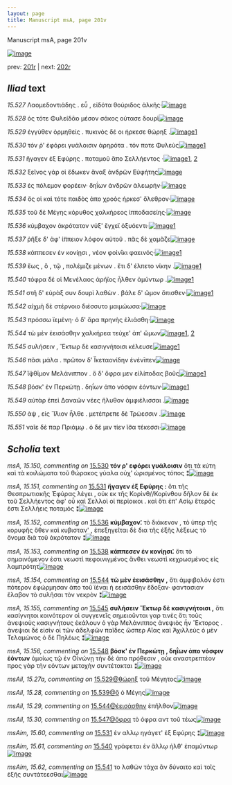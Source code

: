 ```yaml
---
layout: page
title: Manuscript msA, page 201v
---
```


Manuscript msA, page 201v

[![image](http://www.homermultitext.org/iipsrv?OBJ=IIP,1.0&FIF=/project/homer/pyramidal/deepzoom/hmt/vaimg/2017a/VA201VN_0703.tif&WID=100&CVT=JPEG)](http://www.homermultitext.org/ict2/?urn=urn:cite2:hmt:vaimg.2017a:VA201VN_0703)

prev:  [201r](../201r/) | next:  [202r](../202r/)

## *Iliad* text

*15.527* <a id="15.527"/> Λαομεδοντιάδης . εὖ , εἰδότα θούριδος ἀλκῆς·[![image](http://www.homermultitext.org/iipsrv?OBJ=IIP,1.0&FIF=/project/homer/pyramidal/deepzoom/hmt/vaimg/2017a/VA201VN_0703.tif&RGN=0.501,0.2246,0.413,0.0293&WID=1000&CVT=JPEG)](http://www.homermultitext.org/ict2/?urn=urn:cite2:hmt:vaimg.2017a:VA201VN_0703@0.501,0.2246,0.413,0.0293)

*15.528* <a id="15.528"/> ὁς τότε Φυλείδᾱο μέσον σάκος ούτασε δουρὶ[![image](http://www.homermultitext.org/iipsrv?OBJ=IIP,1.0&FIF=/project/homer/pyramidal/deepzoom/hmt/vaimg/2017a/VA201VN_0703.tif&RGN=0.515,0.2434,0.382,0.0293&WID=1000&CVT=JPEG)](http://www.homermultitext.org/ict2/?urn=urn:cite2:hmt:vaimg.2017a:VA201VN_0703@0.515,0.2434,0.382,0.0293)

*15.529* <a id="15.529"/> ἐγγύθεν ὁρμηθείς . πυκινὸς δέ οι ήρκεσε θώρηξ .[![image](http://www.homermultitext.org/iipsrv?OBJ=IIP,1.0&FIF=/project/homer/pyramidal/deepzoom/hmt/vaimg/2017a/VA201VN_0703.tif&RGN=0.504,0.266,0.404,0.0293&WID=1000&CVT=JPEG)](http://www.homermultitext.org/ict2/?urn=urn:cite2:hmt:vaimg.2017a:VA201VN_0703@0.504,0.266,0.404,0.0293)[1](#msAil_15.27a)

*15.530* <a id="15.530"/> τόν ῥ' ἐφόρει γυάλοισιν ἀρηρότα . τόν ποτε Φυλεὺς[![image](http://www.homermultitext.org/iipsrv?OBJ=IIP,1.0&FIF=/project/homer/pyramidal/deepzoom/hmt/vaimg/2017a/VA201VN_0703.tif&RGN=0.507,0.284,0.406,0.0293&WID=1000&CVT=JPEG)](http://www.homermultitext.org/ict2/?urn=urn:cite2:hmt:vaimg.2017a:VA201VN_0703@0.507,0.284,0.406,0.0293)[1](#msA_15.150)

*15.531* <a id="15.531"/> ἤγαγεν ἐξ Εφύρης . ποταμοῦ ἄπο Σελλήεντος ·[![image](http://www.homermultitext.org/iipsrv?OBJ=IIP,1.0&FIF=/project/homer/pyramidal/deepzoom/hmt/vaimg/2017a/VA201VN_0703.tif&RGN=0.505,0.3005,0.399,0.0338&WID=1000&CVT=JPEG)](http://www.homermultitext.org/ict2/?urn=urn:cite2:hmt:vaimg.2017a:VA201VN_0703@0.505,0.3005,0.399,0.0338)[1](#msAim_15.60), [2](#msA_15.151)

*15.532* <a id="15.532"/> ξεῖνος γάρ οἱ ἔδωκεν ἄναξ ἀνδρῶν Εὐφήτης[![image](http://www.homermultitext.org/iipsrv?OBJ=IIP,1.0&FIF=/project/homer/pyramidal/deepzoom/hmt/vaimg/2017a/VA201VN_0703.tif&RGN=0.501,0.3186,0.411,0.0338&WID=1000&CVT=JPEG)](http://www.homermultitext.org/ict2/?urn=urn:cite2:hmt:vaimg.2017a:VA201VN_0703@0.501,0.3186,0.411,0.0338)

*15.533* <a id="15.533"/> ἐς πόλεμον φορέειν· δηΐων ἀνδρῶν ἀλεωρήν·[![image](http://www.homermultitext.org/iipsrv?OBJ=IIP,1.0&FIF=/project/homer/pyramidal/deepzoom/hmt/vaimg/2017a/VA201VN_0703.tif&RGN=0.502,0.3358,0.411,0.0338&WID=1000&CVT=JPEG)](http://www.homermultitext.org/ict2/?urn=urn:cite2:hmt:vaimg.2017a:VA201VN_0703@0.502,0.3358,0.411,0.0338)

*15.534* <a id="15.534"/> ὅς οἱ καὶ τότε παιδὸς ἀπο χροὸς ήρκεσ' ὄλεθρον·[![image](http://www.homermultitext.org/iipsrv?OBJ=IIP,1.0&FIF=/project/homer/pyramidal/deepzoom/hmt/vaimg/2017a/VA201VN_0703.tif&RGN=0.502,0.3561,0.418,0.0338&WID=1000&CVT=JPEG)](http://www.homermultitext.org/ict2/?urn=urn:cite2:hmt:vaimg.2017a:VA201VN_0703@0.502,0.3561,0.418,0.0338)

*15.535* <a id="15.535"/> τοῦ δὲ Μέγης κόρυθος χαλκήρεος ἱπποδασείης·[![image](http://www.homermultitext.org/iipsrv?OBJ=IIP,1.0&FIF=/project/homer/pyramidal/deepzoom/hmt/vaimg/2017a/VA201VN_0703.tif&RGN=0.505,0.3757,0.407,0.0338&WID=1000&CVT=JPEG)](http://www.homermultitext.org/ict2/?urn=urn:cite2:hmt:vaimg.2017a:VA201VN_0703@0.505,0.3757,0.407,0.0338)

*15.536* <a id="15.536"/> κύμβαχον ἀκρότατον νύξ' ἔγχεϊ ὀξυόεντι·[![image](http://www.homermultitext.org/iipsrv?OBJ=IIP,1.0&FIF=/project/homer/pyramidal/deepzoom/hmt/vaimg/2017a/VA201VN_0703.tif&RGN=0.508,0.3967,0.395,0.0338&WID=1000&CVT=JPEG)](http://www.homermultitext.org/ict2/?urn=urn:cite2:hmt:vaimg.2017a:VA201VN_0703@0.508,0.3967,0.395,0.0338)[1](#msA_15.152)

*15.537* <a id="15.537"/> ῥῆξε δ' ἀφ' ί̈ππειον λόφον αὐτοῦ . πᾶς δὲ χαμᾶζε[![image](http://www.homermultitext.org/iipsrv?OBJ=IIP,1.0&FIF=/project/homer/pyramidal/deepzoom/hmt/vaimg/2017a/VA201VN_0703.tif&RGN=0.5,0.414,0.437,0.0376&WID=1000&CVT=JPEG)](http://www.homermultitext.org/ict2/?urn=urn:cite2:hmt:vaimg.2017a:VA201VN_0703@0.5,0.414,0.437,0.0376)

*15.538* <a id="15.538"/> κάππεσεν ἐν κονίῃσι , νέον φοίνῑκι φαεινός·[![image](http://www.homermultitext.org/iipsrv?OBJ=IIP,1.0&FIF=/project/homer/pyramidal/deepzoom/hmt/vaimg/2017a/VA201VN_0703.tif&RGN=0.51,0.4335,0.404,0.0308&WID=1000&CVT=JPEG)](http://www.homermultitext.org/ict2/?urn=urn:cite2:hmt:vaimg.2017a:VA201VN_0703@0.51,0.4335,0.404,0.0308)[1](#msA_15.153)

*15.539* <a id="15.539"/> ἕως , ὃ , τῷ , πολέμιζε μένων . ἔτι δ' έλπετο νίκην .[![image](http://www.homermultitext.org/iipsrv?OBJ=IIP,1.0&FIF=/project/homer/pyramidal/deepzoom/hmt/vaimg/2017a/VA201VN_0703.tif&RGN=0.502,0.4523,0.426,0.0316&WID=1000&CVT=JPEG)](http://www.homermultitext.org/ict2/?urn=urn:cite2:hmt:vaimg.2017a:VA201VN_0703@0.502,0.4523,0.426,0.0316)[1](#msAil_15.28)

*15.540* <a id="15.540"/> τόφρα δέ οἱ Μενέλαος ἀρήϊος ἦλθεν ἀμύντωρ .[![image](http://www.homermultitext.org/iipsrv?OBJ=IIP,1.0&FIF=/project/homer/pyramidal/deepzoom/hmt/vaimg/2017a/VA201VN_0703.tif&RGN=0.5,0.4718,0.417,0.0316&WID=1000&CVT=JPEG)](http://www.homermultitext.org/ict2/?urn=urn:cite2:hmt:vaimg.2017a:VA201VN_0703@0.5,0.4718,0.417,0.0316)[1](#msAim_15.61)

*15.541* <a id="15.541"/> στῆ δ' εὐρὰξ συν δουρὶ λαθὼν . βάλε δ' ῶμον ὄπισθεν·[![image](http://www.homermultitext.org/iipsrv?OBJ=IIP,1.0&FIF=/project/homer/pyramidal/deepzoom/hmt/vaimg/2017a/VA201VN_0703.tif&RGN=0.507,0.4899,0.438,0.0323&WID=1000&CVT=JPEG)](http://www.homermultitext.org/ict2/?urn=urn:cite2:hmt:vaimg.2017a:VA201VN_0703@0.507,0.4899,0.438,0.0323)[1](#msAim_15.62)

*15.542* <a id="15.542"/> αἰχμὴ δὲ στέρνοιο διέσσυτο μαιμώωσα·[![image](http://www.homermultitext.org/iipsrv?OBJ=IIP,1.0&FIF=/project/homer/pyramidal/deepzoom/hmt/vaimg/2017a/VA201VN_0703.tif&RGN=0.502,0.5079,0.365,0.0346&WID=1000&CVT=JPEG)](http://www.homermultitext.org/ict2/?urn=urn:cite2:hmt:vaimg.2017a:VA201VN_0703@0.502,0.5079,0.365,0.0346)

*15.543* <a id="15.543"/> πρόσσω ϊεμένη· ὁ δ' ἄρα πρηνὴς ἐλιάσθη·[![image](http://www.homermultitext.org/iipsrv?OBJ=IIP,1.0&FIF=/project/homer/pyramidal/deepzoom/hmt/vaimg/2017a/VA201VN_0703.tif&RGN=0.501,0.5259,0.416,0.0353&WID=1000&CVT=JPEG)](http://www.homermultitext.org/ict2/?urn=urn:cite2:hmt:vaimg.2017a:VA201VN_0703@0.501,0.5259,0.416,0.0353)

*15.544* <a id="15.544"/> τὼ μὲν ἐεισάσθην χαλκήρεα τεύχε' ἀπ' ὤμων[![image](http://www.homermultitext.org/iipsrv?OBJ=IIP,1.0&FIF=/project/homer/pyramidal/deepzoom/hmt/vaimg/2017a/VA201VN_0703.tif&RGN=0.5,0.547,0.42,0.0331&WID=1000&CVT=JPEG)](http://www.homermultitext.org/ict2/?urn=urn:cite2:hmt:vaimg.2017a:VA201VN_0703@0.5,0.547,0.42,0.0331)[1](#msA_15.154), [2](#msAil_15.29)

*15.545* <a id="15.545"/> συλήσειν , Ἕκτωρ δὲ κασιγνήτοισι κέλευσε[![image](http://www.homermultitext.org/iipsrv?OBJ=IIP,1.0&FIF=/project/homer/pyramidal/deepzoom/hmt/vaimg/2017a/VA201VN_0703.tif&RGN=0.503,0.5657,0.388,0.0338&WID=1000&CVT=JPEG)](http://www.homermultitext.org/ict2/?urn=urn:cite2:hmt:vaimg.2017a:VA201VN_0703@0.503,0.5657,0.388,0.0338)[1](#msA_15.155)

*15.546* <a id="15.546"/> πᾶσι μάλα . πρῶτον δ' Ϊκεταονίδην ἐνένῑπεν[![image](http://www.homermultitext.org/iipsrv?OBJ=IIP,1.0&FIF=/project/homer/pyramidal/deepzoom/hmt/vaimg/2017a/VA201VN_0703.tif&RGN=0.507,0.5845,0.41,0.0331&WID=1000&CVT=JPEG)](http://www.homermultitext.org/ict2/?urn=urn:cite2:hmt:vaimg.2017a:VA201VN_0703@0.507,0.5845,0.41,0.0331)

*15.547* <a id="15.547"/> ἴ̈φθῑμον Μελάνιππον . ὅ δ' ὄφρα μεν εἰλίποδας βοῦς[![image](http://www.homermultitext.org/iipsrv?OBJ=IIP,1.0&FIF=/project/homer/pyramidal/deepzoom/hmt/vaimg/2017a/VA201VN_0703.tif&RGN=0.505,0.6018,0.426,0.0331&WID=1000&CVT=JPEG)](http://www.homermultitext.org/ict2/?urn=urn:cite2:hmt:vaimg.2017a:VA201VN_0703@0.505,0.6018,0.426,0.0331)[1](#msAil_15.30)

*15.548* <a id="15.548"/> βόσκ' ἐν Περκώτῃ . δηΐων ἀπο νόσφιν ἐόντων·[![image](http://www.homermultitext.org/iipsrv?OBJ=IIP,1.0&FIF=/project/homer/pyramidal/deepzoom/hmt/vaimg/2017a/VA201VN_0703.tif&RGN=0.508,0.6213,0.419,0.0308&WID=1000&CVT=JPEG)](http://www.homermultitext.org/ict2/?urn=urn:cite2:hmt:vaimg.2017a:VA201VN_0703@0.508,0.6213,0.419,0.0308)[1](#msA_15.156)

*15.549* <a id="15.549"/> αὐτὰρ ἐπεὶ Δαναῶν νέες ἤλυθον ἀμφιέλισσαι .[![image](http://www.homermultitext.org/iipsrv?OBJ=IIP,1.0&FIF=/project/homer/pyramidal/deepzoom/hmt/vaimg/2017a/VA201VN_0703.tif&RGN=0.508,0.6416,0.415,0.0338&WID=1000&CVT=JPEG)](http://www.homermultitext.org/ict2/?urn=urn:cite2:hmt:vaimg.2017a:VA201VN_0703@0.508,0.6416,0.415,0.0338)

*15.550* <a id="15.550"/> ὰψ , εἰς Ἴ̈λιον ἦλθε . μετέπρεπε δὲ Τρώεσσιν .[![image](http://www.homermultitext.org/iipsrv?OBJ=IIP,1.0&FIF=/project/homer/pyramidal/deepzoom/hmt/vaimg/2017a/VA201VN_0703.tif&RGN=0.506,0.6597,0.399,0.0316&WID=1000&CVT=JPEG)](http://www.homermultitext.org/ict2/?urn=urn:cite2:hmt:vaimg.2017a:VA201VN_0703@0.506,0.6597,0.399,0.0316)

*15.551* <a id="15.551"/> ναῖε δὲ παρ Πριάμῳ . ὁ δέ μιν τίεν ῖ̈σα τέκεσσι·[![image](http://www.homermultitext.org/iipsrv?OBJ=IIP,1.0&FIF=/project/homer/pyramidal/deepzoom/hmt/vaimg/2017a/VA201VN_0703.tif&RGN=0.511,0.6784,0.418,0.0346&WID=1000&CVT=JPEG)](http://www.homermultitext.org/ict2/?urn=urn:cite2:hmt:vaimg.2017a:VA201VN_0703@0.511,0.6784,0.418,0.0346)

## *Scholia* text

*msA, 15.150, commenting on* [15.530](#15.530)  <a id="msA_15.150"/> **τόν ρ' εφόρει γυάλοισιν** ὅτι τὰ κύτη καὶ τὰ κοιλώματα τοῦ θώρακος γύαλα οὐχ' ὡρισμένος τόπος ⁑[![image](http://www.homermultitext.org/iipsrv?OBJ=IIP,1.0&FIF=/project/homer/pyramidal/deepzoom/hmt/vaimg/2017a/VA201VN_0703.tif&RGN=0.246,0.2847,0.208,0.0473&WID=1000&CVT=JPEG)](http://www.homermultitext.org/ict2/?urn=urn:cite2:hmt:vaimg.2017a:VA201VN_0703@0.246,0.2847,0.208,0.0473)

*msA, 15.151, commenting on* [15.531](#15.531)  <a id="msA_15.151"/> **ἤγαγεν ἐξ Εφύρης :** ὅτι τῆς Θεσπρωτιακῆς Ἐφύρας λέγει , οὐκ εκ τῆς Κορίνθ//Κορίνθου δῆλον δὲ ἐκ τοῦ Σελλήεντος ἀφ' οὗ καὶ Σελλοὶ οἱ περίοικοι . καὶ ὅτι ἐπ' Ασίῳ ἕτερός ἐστι Σελλήεις ποταμός ⁑[![image](http://www.homermultitext.org/iipsrv?OBJ=IIP,1.0&FIF=/project/homer/pyramidal/deepzoom/hmt/vaimg/2017a/VA201VN_0703.tif&RGN=0.245,0.3216,0.215,0.0691&WID=1000&CVT=JPEG)](http://www.homermultitext.org/ict2/?urn=urn:cite2:hmt:vaimg.2017a:VA201VN_0703@0.245,0.3216,0.215,0.0691)

*msA, 15.152, commenting on* [15.536](#15.536)  <a id="msA_15.152"/> **κύμβαχον⁚** τὸ διάκενον , τὸ ὑπερ τῆς κορυφῆς ὅθεν καὶ κυβισταν' , ἐπεξηγεῖται δὲ δια τῆς ἑξῆς λέξεως τὸ ὄνομα διὰ τοῦ ἀκρότατον ⁑[![image](http://www.homermultitext.org/iipsrv?OBJ=IIP,1.0&FIF=/project/homer/pyramidal/deepzoom/hmt/vaimg/2017a/VA201VN_0703.tif&RGN=0.244,0.3764,0.215,0.0594&WID=1000&CVT=JPEG)](http://www.homermultitext.org/ict2/?urn=urn:cite2:hmt:vaimg.2017a:VA201VN_0703@0.244,0.3764,0.215,0.0594)

*msA, 15.153, commenting on* [15.538](#15.538)  <a id="msA_15.153"/> **κάππεσεν ἐν κονίῃσι⁚** ὅτι τὸ σημαινόμενον ἐστι νεωστὶ πεφοινιγμένος ἄνθει νεωστὶ κεχρωσμένος εἰς λαμπρότητ[![image](http://www.homermultitext.org/iipsrv?OBJ=IIP,1.0&FIF=/project/homer/pyramidal/deepzoom/hmt/vaimg/2017a/VA201VN_0703.tif&RGN=0.238,0.4192,0.224,0.0624&WID=1000&CVT=JPEG)](http://www.homermultitext.org/ict2/?urn=urn:cite2:hmt:vaimg.2017a:VA201VN_0703@0.238,0.4192,0.224,0.0624)

*msA, 15.154, commenting on* [15.544](#15.544)  <a id="msA_15.154"/> **τὼ μὲν ἐεισάσθην ,** ὅτι ἀμφιβολόν ἐστι πότερον ἐφώρμησαν ἀπο τοῦ ϊέναι ἠ εεισάσθην ἔδοξαν· φαντασιαν ἔλαβον τὸ συλῆσαι τὸν νεκρὸν ⁑[![image](http://www.homermultitext.org/iipsrv?OBJ=IIP,1.0&FIF=/project/homer/pyramidal/deepzoom/hmt/vaimg/2017a/VA201VN_0703.tif&RGN=0.254,0.4591,0.209,0.0586&WID=1000&CVT=JPEG)](http://www.homermultitext.org/ict2/?urn=urn:cite2:hmt:vaimg.2017a:VA201VN_0703@0.254,0.4591,0.209,0.0586)

*msA, 15.155, commenting on* [15.545](#15.545)  <a id="msA_15.155"/> **συλήσειν Ἕκτωρ δὲ κασιγνήτοισι ,** ὅτι κασίγνητοι κοινότερον οἱ συγγενεῖς σημειοῦνται γαρ τινὲς ὅτι τοὺς ἀνεψιοὺς κασιγνήτους ἐκάλουν ὁ γὰρ Μελάνιππος ἀνεψιὸς ἧν Ἕκτορος . ἀνεψιοι δέ εἰσὶν οἱ τῶν ἀδελφῶν παῖδες ὥσπερ Αἴας καὶ Ἀχιλλεὺς ὁ μὲν Τελαμὼνος ὁ δὲ Πηλέως ⁑[![image](http://www.homermultitext.org/iipsrv?OBJ=IIP,1.0&FIF=/project/homer/pyramidal/deepzoom/hmt/vaimg/2017a/VA201VN_0703.tif&RGN=0.243,0.5079,0.222,0.0887&WID=1000&CVT=JPEG)](http://www.homermultitext.org/ict2/?urn=urn:cite2:hmt:vaimg.2017a:VA201VN_0703@0.243,0.5079,0.222,0.0887)

*msA, 15.156, commenting on* [15.548](#15.548)  <a id="msA_15.156"/> **βόσκ' ἐν Περκώτῃ , δηΐων ἀπο νόσφιν ἑόντων** ὁμοίως τῷ ἐν Οἰνώνῃ τὴν δὲ ἀπο πρόθεσιν , οὐκ αναστρεπτέον προς γὰρ τὴν εόντων μετοχὴν συντέτακται ⁑[![image](http://www.homermultitext.org/iipsrv?OBJ=IIP,1.0&FIF=/project/homer/pyramidal/deepzoom/hmt/vaimg/2017a/VA201VN_0703.tif&RGN=0.244,0.5823,0.241,0.0624&WID=1000&CVT=JPEG)](http://www.homermultitext.org/ict2/?urn=urn:cite2:hmt:vaimg.2017a:VA201VN_0703@0.244,0.5823,0.241,0.0624)

*msAil, 15.27a, commenting on* [15.529@θώρηξ](#15.529@θώρηξ)  <a id="msAil_15.27a"/> τοῦ Μέγητος[![image](http://www.homermultitext.org/iipsrv?OBJ=IIP,1.0&FIF=/project/homer/pyramidal/deepzoom/hmt/vaimg/2017a/VA201VN_0703.tif&RGN=0.885,0.2605,0.047,0.0195&WID=1000&CVT=JPEG)](http://www.homermultitext.org/ict2/?urn=urn:cite2:hmt:vaimg.2017a:VA201VN_0703@0.885,0.2605,0.047,0.0195)

*msAil, 15.28, commenting on* [15.539@ὃ](#15.539@ὃ)  <a id="msAil_15.28"/> ὁ Μέγης[![image](http://www.homermultitext.org/iipsrv?OBJ=IIP,1.0&FIF=/project/homer/pyramidal/deepzoom/hmt/vaimg/2017a/VA201VN_0703.tif&RGN=0.576,0.453,0.033,0.0165&WID=1000&CVT=JPEG)](http://www.homermultitext.org/ict2/?urn=urn:cite2:hmt:vaimg.2017a:VA201VN_0703@0.576,0.453,0.033,0.0165)

*msAil, 15.29, commenting on* [15.544@ἐεισάσθην](#15.544@ἐεισάσθην)  <a id="msAil_15.29"/> ἐπῆλθον[![image](http://www.homermultitext.org/iipsrv?OBJ=IIP,1.0&FIF=/project/homer/pyramidal/deepzoom/hmt/vaimg/2017a/VA201VN_0703.tif&RGN=0.6,0.5485,0.053,0.018&WID=1000&CVT=JPEG)](http://www.homermultitext.org/ict2/?urn=urn:cite2:hmt:vaimg.2017a:VA201VN_0703@0.6,0.5485,0.053,0.018)

*msAil, 15.30, commenting on* [15.547@ὄφρα](#15.547@ὄφρα)  <a id="msAil_15.30"/> τὸ όφρα αντ τοῦ τέως[![image](http://www.homermultitext.org/iipsrv?OBJ=IIP,1.0&FIF=/project/homer/pyramidal/deepzoom/hmt/vaimg/2017a/VA201VN_0703.tif&RGN=0.77,0.6003,0.075,0.0188&WID=1000&CVT=JPEG)](http://www.homermultitext.org/ict2/?urn=urn:cite2:hmt:vaimg.2017a:VA201VN_0703@0.77,0.6003,0.075,0.0188)

*msAim, 15.60, commenting on* [15.531](#15.531)  <a id="msAim_15.60"/> ἐν αλλῳ ηγάγετ' ἐξ Εφύρης ⁑[![image](http://www.homermultitext.org/iipsrv?OBJ=IIP,1.0&FIF=/project/homer/pyramidal/deepzoom/hmt/vaimg/2017a/VA201VN_0703.tif&RGN=0.452,0.3028,0.053,0.0526&WID=1000&CVT=JPEG)](http://www.homermultitext.org/ict2/?urn=urn:cite2:hmt:vaimg.2017a:VA201VN_0703@0.452,0.3028,0.053,0.0526)

*msAim, 15.61, commenting on* [15.540](#15.540)  <a id="msAim_15.61"/> γράφεται ἐν ἄλλῳ ἠλθ' ἐπαμύντωρ[![image](http://www.homermultitext.org/iipsrv?OBJ=IIP,1.0&FIF=/project/homer/pyramidal/deepzoom/hmt/vaimg/2017a/VA201VN_0703.tif&RGN=0.459,0.4771,0.056,0.0361&WID=1000&CVT=JPEG)](http://www.homermultitext.org/ict2/?urn=urn:cite2:hmt:vaimg.2017a:VA201VN_0703@0.459,0.4771,0.056,0.0361)

*msAim, 15.62, commenting on* [15.541](#15.541)  <a id="msAim_15.62"/> το λαθὼν τάχα ἂν δύναιτο καὶ τοῖς ἑξῆς συντάτεεσθαι[![image](http://www.homermultitext.org/iipsrv?OBJ=IIP,1.0&FIF=/project/homer/pyramidal/deepzoom/hmt/vaimg/2017a/VA201VN_0703.tif&RGN=0.458,0.5079,0.056,0.0481&WID=1000&CVT=JPEG)](http://www.homermultitext.org/ict2/?urn=urn:cite2:hmt:vaimg.2017a:VA201VN_0703@0.458,0.5079,0.056,0.0481)